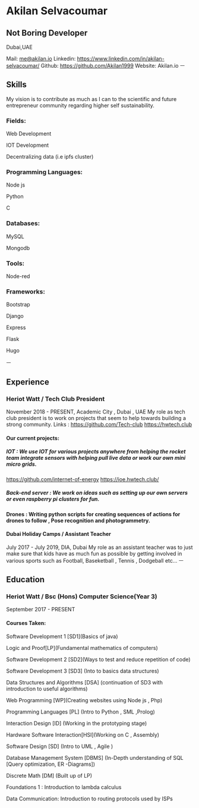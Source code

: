 
# Akilan Selvacoumar
## Not Boring Developer
Dubai,UAE

Mail: me@akilan.io
Linkedin: https://www.linkedin.com/in/akilan-selvacoumar/
Github: https://github.com/Akilan1999
Website: Akilan.io
ㅡ
## Skills

My vision is to contribute as much as I can to the scientific and future entrepreneur community regarding higher self sustainability.

### Fields:
Web Development 

IOT Development

Decentralizing data (i.e ipfs cluster)

### Programming Languages:
Node js

Python

C

### Databases:
MySQL

Mongodb

### Tools:
Node-red
### Frameworks:
Bootstrap 

Django 

Express 

Flask

Hugo



ㅡ
## Experience

### Heriot Watt / Tech Club President 
November 2018 - PRESENT,  Academic City , Dubai , UAE
My role as tech club president is to work on projects that seem to help towards building a strong community.
Links : 
https://github.com/Tech-club
https://hwtech.club

#### Our current projects:
##### IOT : We use IOT for various projects anywhere from helping the rocket team integrate sensors with helping pull live data or work our own mini micro grids. 
https://github.com/internet-of-energy
https://ioe.hwtech.club/

##### Back-end server : We work on ideas such as setting up our own servers  or even raspberry pi clusters for fun.   

#### Drones : Writing python scripts for creating sequences of actions for drones to follow , Pose recognition and photogrammetry.

#### Dubai Holiday Camps / Assistant Teacher 
July  2017 - July  2019,  DIA, Dubai
My role as an assistant teacher was to just make sure that kids have as much fun as possible by getting involved in various sports such as Football, Baseketball , Tennis , Dodgeball etc...
ㅡ
## Education

### Heriot Watt / Bsc (Hons) Computer Science(Year 3)
September 2017 - PRESENT
#### Courses Taken:
Software Development 1 [SD1](Basics of java)

Logic and Proof[LP](Fundamental mathematics of computers)

Software Development 2 [SD2](Ways to test and reduce repetition of code)

Software Development 3 [SD3] (Into to basics data structures)

Data Structures and Algorithms [DSA] (continuation of SD3 with introduction to useful algorithms)

Web Programming [WP](Creating websites using Node js , Php)

Programming Languages [PL] (Intro to Python , SML ,Prolog)

Interaction Design [ID] (Working in the prototyping stage)

Hardware Software Interaction[HSI](Working on C , Assembly)

Software Design [SD] (Intro to UML , Agile )

Database Management System [DBMS] (In-Depth understanding of SQL [Query optimization, ER -Diagrams])

Discrete Math [DM] (Built up of LP)

Foundations 1 : Introduction to lambda calculus 

Data Communication: Introduction to routing protocols used by ISPs








